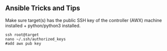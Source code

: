 ## Ansible Tricks and Tips

Make sure target(s) has the public SSH key of the controller (AWX) machine installed + python/python3 installed.

```
ssh root@target
nano ~/.ssh/authorized_keys
#add awx pub key
```

